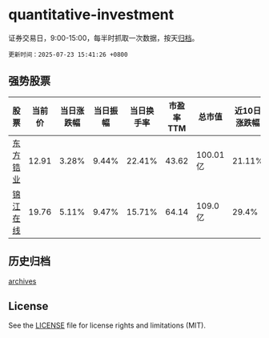 # quantitative-investment

证券交易日，9:00-15:00，每半时抓取一次数据，按天[归档](archives)。

`更新时间：2025-07-23 15:41:26 +0800`

## 强势股票

|股票|当前价|当日涨跌幅|当日振幅|当日换手率|市盈率TTM|总市值|近10日涨跌幅|
|----|----|----|----|----|----|----|----|
|[东方锆业](https://xueqiu.com/S/SZ002167)|12.91|3.28%|9.44%|22.41%|43.62|100.01亿|21.11%|
|[锦江在线](https://xueqiu.com/S/SH600650)|19.76|5.11%|9.47%|15.71%|64.14|109.0亿|29.4%|

## 历史归档

[archives](archives)

## License

See the [LICENSE](LICENSE) file for license rights and limitations (MIT).